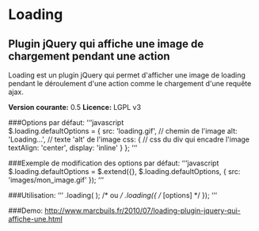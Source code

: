 # Loading 
## Plugin jQuery qui affiche une image de chargement pendant une action
Loading est un plugin jQuery qui permet d'afficher une image de loading pendant le déroulement d'une action comme le chargement d'une requête ajax.

**Version courante:** 0.5
**Licence:** LGPL v3

###Options par défaut:
‘‘‘javascript	
$.loading.defaultOptions = {
    src:  'loading.gif',     // chemin de l'image
    alt:  'Loading...',      // texte 'alt' de l'image
    css:  {                  // css du div qui encadre l'image
        textAlign:  'center',
        display:    'inline'
    }
};
‘‘‘

###Exemple de modification des options par défaut:
‘‘‘javascript
$.loading.defaultOptions = $.extend({}, $.loading.defaultOptions, {
           src: 'images/mon_image.gif'
});
‘‘‘

###Utilisation:
‘‘‘	
.loading( );
/* ou */
.loading({ /* [options] */ });
‘‘‘

###Demo:
http://www.marcbuils.fr/2010/07/loading-plugin-jquery-qui-affiche-une.html
